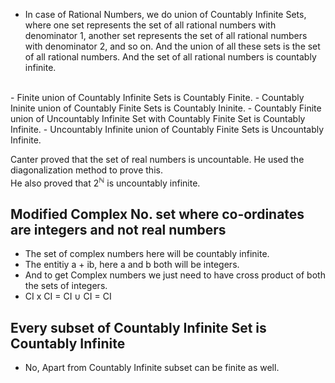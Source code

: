 - In case of Rational Numbers, we do union of Countably Infinite Sets, where one set represents the set of all rational numbers with denominator 1, another set represents the set of all rational numbers with denominator 2, and so on. And the union of all these sets is the set of all rational numbers. And the set of all rational numbers is countably infinite.  
<br/>
- Finite union of Countably Infinite Sets is Countably Finite.
- Countably Ininite union of Countably Finite Sets is Countably Ininite.
- Countably Finite union of Uncountably Infinite Set with Countably Finite Set is Countably Infinite.
- Uncountably Infinite union of Countably Finite Sets is Uncountably Infinite.

Canter proved that the set of real numbers is uncountable. He used the diagonalization method to prove this.  
He also proved that $2^{\mathbb{N}}$ is uncountably infinite.

## Modified Complex No. set where co-ordinates are integers and not real numbers
- The set of complex numbers here will be countably infinite.
- The entitiy a + ib, here a and b both will be integers.
- And to get Complex numbers we just need to have cross product of both the sets of integers.
- CI x CI = CI $\cup$ CI = CI

## Every subset of Countably Infinite Set is Countably Infinite
- No, Apart from Countably Infinite subset can be finite as well.